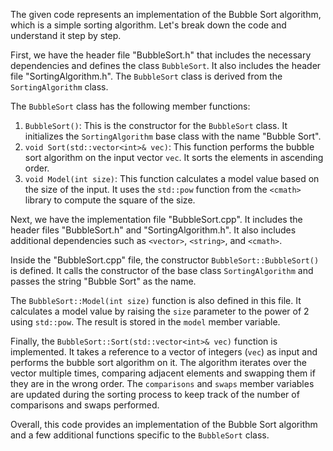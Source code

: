 The given code represents an implementation of the Bubble Sort algorithm, which is a simple sorting algorithm. Let's break down the code and understand it step by step.

First, we have the header file "BubbleSort.h" that includes the necessary dependencies and defines the class `BubbleSort`. It also includes the header file "SortingAlgorithm.h". The `BubbleSort` class is derived from the `SortingAlgorithm` class.

The `BubbleSort` class has the following member functions:
1. `BubbleSort()`: This is the constructor for the `BubbleSort` class. It initializes the `SortingAlgorithm` base class with the name "Bubble Sort".
2. `void Sort(std::vector<int>& vec)`: This function performs the bubble sort algorithm on the input vector `vec`. It sorts the elements in ascending order.
3. `void Model(int size)`: This function calculates a model value based on the size of the input. It uses the `std::pow` function from the `<cmath>` library to compute the square of the size.

Next, we have the implementation file "BubbleSort.cpp". It includes the header files "BubbleSort.h" and "SortingAlgorithm.h". It also includes additional dependencies such as `<vector>`, `<string>`, and `<cmath>`.

Inside the "BubbleSort.cpp" file, the constructor `BubbleSort::BubbleSort()` is defined. It calls the constructor of the base class `SortingAlgorithm` and passes the string "Bubble Sort" as the name.

The `BubbleSort::Model(int size)` function is also defined in this file. It calculates a model value by raising the `size` parameter to the power of 2 using `std::pow`. The result is stored in the `model` member variable.

Finally, the `BubbleSort::Sort(std::vector<int>& vec)` function is implemented. It takes a reference to a vector of integers (`vec`) as input and performs the bubble sort algorithm on it. The algorithm iterates over the vector multiple times, comparing adjacent elements and swapping them if they are in the wrong order. The `comparisons` and `swaps` member variables are updated during the sorting process to keep track of the number of comparisons and swaps performed.

Overall, this code provides an implementation of the Bubble Sort algorithm and a few additional functions specific to the `BubbleSort` class.
